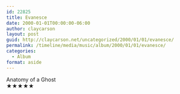 ```yaml
---
id: 22825
title: Evanesce
date: 2000-01-01T00:00:00-06:00
author: claycarson
layout: post
guid: http://claycarson.net/uncategorized/2000/01/01/evanesce/
permalink: /timeline/media/music/album/2000/01/01/evanesce/
categories:
  - Album
format: aside
---
```

<div class="media-details"></div>

<div class="media-creator">Anatomy of a Ghost</div>

<div class="media-rating">★★★★★</div>